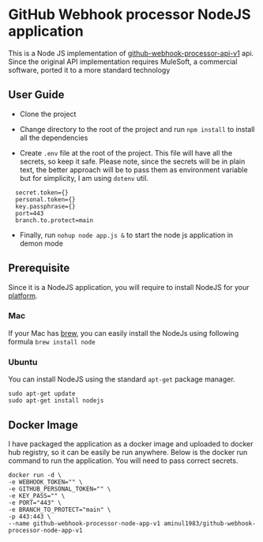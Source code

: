 # GitHub Webhook processor NodeJS application

This is a Node JS implementation of [github-webhook-processor-api-v1](https://github.com/Neo-Integrations/github-webhook-processor-api-v1) api. Since the original API implementation requires MuleSoft, a commercial software, ported it to a more standard technology

## User Guide
 - Clone the project

 - Change directory to the root of the project and run `npm install` to install all the dependencies

 - Create `.env` file at the root of the project. This file will have all the secrets, so keep it safe. Please note, since the secrets will be in plain text, the better approach will be to pass them as environment variable but for simplicity, I am using `dotenv` util.
  ```
    secret.token={}
    personal.token={}
    key.passphrase={}
    port=443
    branch.to.protect=main
  ```

 - Finally, run `nohup node app.js &` to start the node js application in demon mode

## Prerequisite

Since it is a NodeJS application, you will require to install NodeJS for your [platform](https://nodejs.org/en/download/).

### Mac
  If your Mac has [brew](https://brew.sh/), you can easily install the NodeJs using following formula `brew install node`

### Ubuntu

You can install NodeJS using the standard `apt-get` package manager.
```
sudo apt-get update
sudo apt-get install nodejs
```


## Docker Image

I have packaged the application as a docker image and uploaded to docker hub registry, so it can be easily be run anywhere. Below is the docker run command to run the application. You will need to pass correct secrets.

```docker
docker run -d \
-e WEBHOOK_TOKEN="" \
-e GITHUB_PERSONAL_TOKEN="" \
-e KEY_PASS="" \
-e PORT="443" \
-e BRANCH_TO_PROTECT="main" \
-p 443:443 \
--name github-webhook-processor-node-app-v1 aminul1983/github-webhook-processor-node-app-v1
```